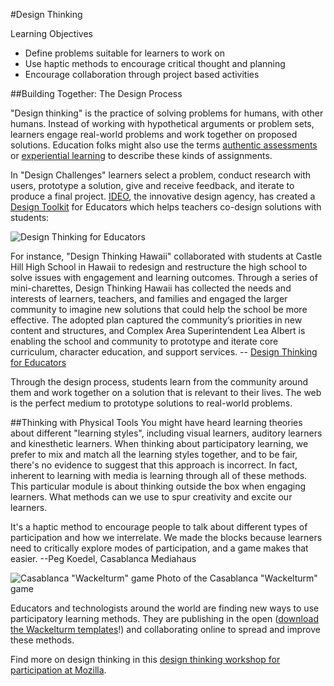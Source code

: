 #Design Thinking

Learning Objectives
* Define problems suitable for learners to work on
* Use haptic methods to encourage critical thought and planning
* Encourage collaboration through project based activities

##Building Together: The Design Process

"Design thinking" is the practice of solving problems for humans, with other humans. Instead of working with hypothetical arguments or problem sets, learners engage real-world problems and work together on proposed solutions. Education folks might also use the terms [authentic assessments](https://en.wikipedia.org/wiki/Authentic_assessment) or [experiential learning](https://en.wikipedia.org/wiki/Experiential_learning) to describe these kinds of assignments.

In "Design Challenges" learners select a problem, conduct research with users, prototype a solution, give and receive feedback, and iterate to produce a final project.
[IDEO](https://www.ideo.com/), the innovative design agency, has created a [Design Toolkit](http://www.designthinkingforeducators.com/design-examples/) for Educators which helps teachers co-design solutions with students:

![Design Thinking for Educators](http://i.imgur.com/tpcBWCG.png)

For instance, "Design Thinking Hawaii" collaborated with students at Castle Hill High School in Hawaii to redesign and restructure the high school to solve issues with engagement and learning outcomes.
Through a series of mini-charettes, Design Thinking Hawaii has collected the needs and interests of learners, teachers, and families and engaged the larger community to imagine new solutions that could help the school be more effective. The adopted plan captured the community’s priorities in new content and structures, and Complex Area Superintendent Lea Albert is enabling the school and community to prototype and iterate core curriculum, character education, and support services. -- [Design Thinking for Educators](http://www.designthinkingforeducators.com/)

Through the design process, students learn from the community around them and work together on a solution that is relevant to their lives. The web is the perfect medium to prototype solutions to real-world problems.

##Thinking with Physical Tools
You might have heard learning theories about different "learning styles", including visual learners, auditory learners and kinesthetic learners. When thinking about participatory learning, we prefer to mix and match all the learning styles together, and to be fair, there's no evidence to suggest that this approach is incorrect. In fact, inherent to learning with media is learning through all of these methods. This particular module is about thinking outside the box when engaging learners. What methods can we use to spur creativity and excite our learners.

It's a haptic method to encourage people to talk about different types of participation and how we interrelate. We made the blocks because learners need to critically explore modes of participation, and a game makes that easier. --Peg Koedel, Casablanca Mediahaus

![Casablanca "Wackelturm" game](http://i.imgur.com/9QyYKru.jpg)
Photo of the Casablanca "Wackelturm" game

Educators and technologists around the world are finding new ways to use participatory learning methods. They are publishing in the open ([download the Wackelturm templates](https://github.com/edgar-b/Wackelturm)!) and collaborating online to spread and improve these methods.

Find more on design thinking in this [design thinking workshop for participation at Mozilla](http://education.mozilla-community.org/modules/participation_design_thinking/workshop-introduction/). 